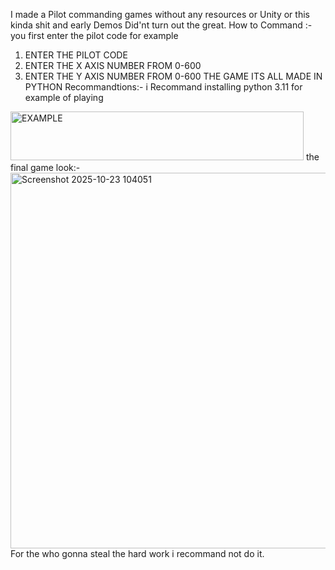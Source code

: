 I made a Pilot commanding games without any resources or Unity or this kinda shit and early Demos Did'nt turn out the great.
How to Command :-
you first enter the pilot code for example 
1. ENTER THE PILOT CODE
2. ENTER THE X AXIS NUMBER FROM 0-600
3. ENTER THE Y AXIS NUMBER FROM 0-600
THE GAME ITS ALL MADE IN PYTHON
Recommandtions:-
i Recommand installing python 3.11
for example of playing

<img width="469" height="78" alt="EXAMPLE" src="https://github.com/user-attachments/assets/578c5d23-1b2f-4fc2-a6c9-b0dd89cc5166" />
the final game look:-
<img width="999" height="601" alt="Screenshot 2025-10-23 104051" src="https://github.com/user-attachments/assets/d91836d4-7f9f-498f-868d-e2f1d368ba0f" />
For the who gonna steal the hard work i recommand not do it.
